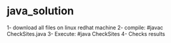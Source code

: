 # java_solution
1- download all files on linux redhat machine
2- compile:  #javac CheckSites.java
3- Execute: #java CheckSites
4- Checks results
